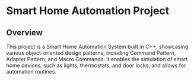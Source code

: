# Smart Home Automation Project

## Overview

This project is a Smart Home Automation System built in C++, showcasing various object-oriented design patterns, including Command Pattern, Adapter Pattern, and Macro Commands. It enables the simulation of smart home devices, such as lights, thermostats, and door locks, and allows for automation routines.
